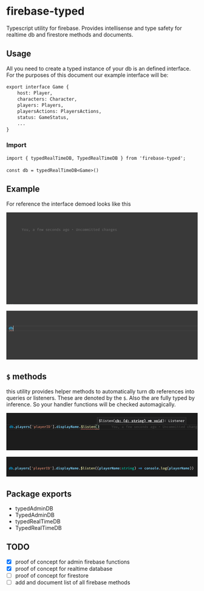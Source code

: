 # firebase-typed
Typescript utility for firebase. Provides intellisense and type safety for realtime db and firestore methods and documents.


## Usage

All you need to create a typed instance of your db is an defined interface. For the purposes of this document our example interface will be:

```
export interface Game {
    host: Player,
    characters: Character,
    players: Players,
    playersActions: PlayersActions,
    status: GameStatus,
    ...
}

```
### Import
```
import { typedRealTimeDB, TypedRealTimeDB } from 'firebase-typed';

const db = typedRealTimeDB<Game>()
```

## Example

For reference the interface demoed looks like this 


![Typed Firebase Doc](https://github.com/th-m/firebase-typed/blob/master/assets/typed_doc.gif)

![Tab-able](https://github.com/th-m/firebase-typed/blob/master/assets/tabable_path.gif)

## `$` methods

this utility provides helper methods to automatically turn db references into queries or listeners. These are denoted by the `$`.  Also the are fully typed by inference. So your handler functions will be checked automagically. 

![type inference](https://github.com/th-m/firebase-typed/blob/master/assets/error_path.png)

![type inference](https://github.com/th-m/firebase-typed/blob/master/assets/happy_path.png)


## Package exports
- typedAdminDB
- TypedAdminDB 
- typedRealTimeDB 
- TypedRealTimeDB


## TODO
- [x] proof of concept for admin firebase functions
- [x] proof of concept for realtime database
- [ ] proof of concept for firestore
- [ ] add and document list of all firebase methods